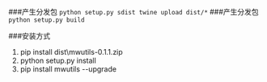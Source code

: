 ###产生分发包
``
python setup.py sdist
twine upload dist/*
``
###产生分发包
``
python setup.py build
``

###安装方式
1. pip install dist\\mwutils-0.1.1.zip
2. python setup.py install
3. pip install mwutils --upgrade